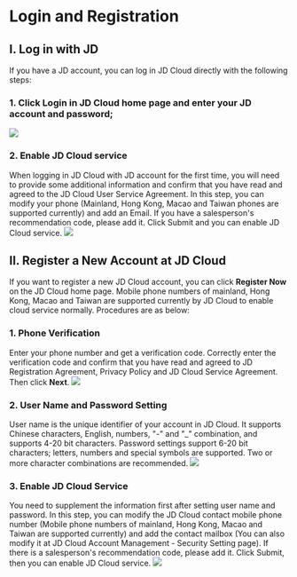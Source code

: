 # Login and Registration
## I. Log in with JD
If you have a JD account, you can log in JD Cloud directly with the following steps:

### 1. Click **Login** in JD Cloud home page and enter your JD account and password;
![](https://github.com/jdcloudcom/en/blob/en-signin-signup/image/User/Account%20Management/signin-and-signup/%E4%BA%AC%E4%B8%9C%E8%B4%A6%E5%AF%86%E7%99%BB%E5%BD%95.png)

### 2. Enable JD Cloud service
When logging in JD Cloud with JD account for the first time, you will need to provide some additional information and confirm that you have read and agreed to the JD Cloud User Service Agreement. In this step, you can modify your phone (Mainland, Hong Kong, Macao and Taiwan phones are supported currently) and add an Email. If you have a salesperson's recommendation code, please add it. Click Submit and you can enable JD Cloud service.
![](https://github.com/jdcloudcom/en/blob/en-signin-signup/image/User/Account%20Management/signin-and-signup/英文激活页.png)
 
## II. Register a New Account at JD Cloud
If you want to register a new JD Cloud account, you can click **Register Now** on the JD Cloud home page. Mobile phone numbers of mainland, Hong Kong, Macao and Taiwan are supported currently by JD Cloud to enable cloud service normally. Procedures are as below:
### 1. Phone Verification
Enter your phone number and get a verification code. Correctly enter the verification code and confirm that you have read and agreed to JD Registration Agreement, Privacy Policy and JD Cloud Service Agreement. Then click **Next**.
![](https://github.com/jdcloudcom/en/blob/en-signin-signup/image/User/Account%20Management/signin-and-signup/%E6%B3%A8%E5%86%8C%E9%AA%8C%E8%AF%81%E6%89%8B%E6%9C%BA%E5%8F%B7.png)

### 2. User Name and Password Setting
User name is the unique identifier of your account in JD Cloud. It supports Chinese characters, English, numbers, "-" and "_" combination, and supports 4-20 bit characters. Password settings support 6-20 bit characters; letters, numbers and special symbols are supported. Two or more character combinations are recommended.
![](https://github.com/jdcloudcom/en/blob/en-signin-signup/image/User/Account%20Management/signin-and-signup/%E6%B3%A8%E5%86%8C%E8%B4%A6%E5%8F%B7%E8%AE%BE%E7%BD%AE.png)

### 3. Enable JD Cloud Service
You need to supplement the information first after setting user name and password. In this step, you can modify the JD Cloud contact mobile phone number (Mobile phone numbers of mainland, Hong Kong, Macao and Taiwan are supported currently) and add the contact mailbox (You can also modify it at JD Cloud Account Management - Security Setting page). If there is a salesperson's recommendation code, please add it. Click Submit, then you can enable JD Cloud service.
![](https://github.com/jdcloudcom/en/blob/en-signin-signup/image/User/Account%20Management/signin-and-signup/英文激活页.png)
